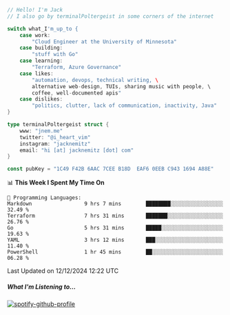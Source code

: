 ```go
// Hello! I'm Jack
// I also go by terminalPoltergeist in some corners of the internet

switch what_I'm_up_to {
    case work:
        "Cloud Engineer at the University of Minnesota"
    case building:
        "stuff with Go"
    case learning:
        "Terraform, Azure Governance"
    case likes:
        "automation, devops, technical writing, \
        alternative web-design, TUIs, sharing music with people, \
        coffee, well-documented apis"
    case dislikes:
        "politics, clutter, lack of communication, inactivity, Java"
}

type terminalPoltergeist struct {
    www: "jnem.me"
    twitter: "@i_heart_vim"
    instagram: "jacknemitz"
    email: "hi [at] jacknemitz [dot] com"
}

const pubKey = "1C49 F42B 6AAC 7CEE B18D  EAF6 0EEB C943 1694 A88E"
```

<!--START_SECTION:waka-->
📊 **This Week I Spent My Time On** 

```text
💬 Programming Languages: 
Markdown                 9 hrs 7 mins        ████████░░░░░░░░░░░░░░░░░   32.49 % 
Terraform                7 hrs 31 mins       ███████░░░░░░░░░░░░░░░░░░   26.76 % 
Go                       5 hrs 31 mins       █████░░░░░░░░░░░░░░░░░░░░   19.63 % 
YAML                     3 hrs 12 mins       ███░░░░░░░░░░░░░░░░░░░░░░   11.40 % 
PowerShell               1 hr 45 mins        ██░░░░░░░░░░░░░░░░░░░░░░░   06.28 % 
```


 Last Updated on 12/12/2024 12:22 UTC
<!--END_SECTION:waka-->

##### What I'm Listening to...

[![spotify-github-profile](https://jnem.me/listening-item?maxAge=2592000)](https://jnem.me/listening)
